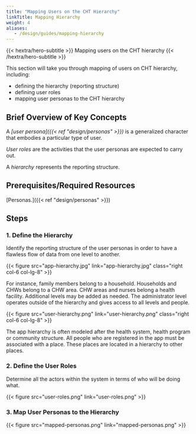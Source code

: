 ```yaml
---
title: "Mapping Users on the CHT Hierarchy"
linkTitle: Mapping Hierarchy
weight: 4
aliases:
   - /design/guides/mapping-hierarchy
---
```


{{< hextra/hero-subtitle >}}
  Mapping users on the CHT hierarchy
{{< /hextra/hero-subtitle >}}


This section will take you through mapping of users on CHT hierarchy, including:

- defining the hierarchy (reporting structure)
- defining user roles
- mapping user personas to the CHT hierarchy

## Brief Overview of Key Concepts

A *[user persona]({{< ref "design/personas" >}})* is a generalized character that embodies a particular type of user.

*User roles* are the activities that the user personas are expected to carry out.

A *hierarchy* represents the reporting structure.

## Prerequisites/Required Resources

[Personas.]({{< ref "design/personas" >}})

## Steps

### 1. Define the Hierarchy

Identify the reporting structure of the user personas in order to have a flawless flow of data from one level to another.

{{< figure src="app-hierarchy.jpg" link="app-hierarchy.jpg" class="right col-6 col-lg-8" >}}

For instance, family members belong to a household. Households and CHWs belong to a CHW area. CHW areas and nurses belong a health facility. Additional levels may be added as needed. The administrator level operates outside of the hierarchy and gives access to all levels and people.

{{< figure src="user-hierarchy.png" link="user-hierarchy.png" class="right col-6 col-lg-8" >}}

The app hierarchy is often modeled after the health system, health program or community structure. All people who are registered in the app must be associated with a place. These places are located in a hierarchy to other places.

### 2. Define the User Roles

Determine all the actors within the system in terms of who will be doing what.

{{< figure src="user-roles.png" link="user-roles.png" >}}

### 3. Map User Personas to the Hierarchy

{{< figure src="mapped-personas.png" link="mapped-personas.png" >}}
